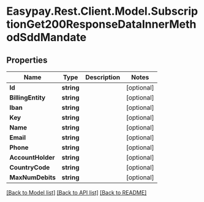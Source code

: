 # Easypay.Rest.Client.Model.SubscriptionGet200ResponseDataInnerMethodSddMandate

## Properties

Name | Type | Description | Notes
------------ | ------------- | ------------- | -------------
**Id** | **string** |  | [optional] 
**BillingEntity** | **string** |  | [optional] 
**Iban** | **string** |  | [optional] 
**Key** | **string** |  | [optional] 
**Name** | **string** |  | [optional] 
**Email** | **string** |  | [optional] 
**Phone** | **string** |  | [optional] 
**AccountHolder** | **string** |  | [optional] 
**CountryCode** | **string** |  | [optional] 
**MaxNumDebits** | **string** |  | [optional] 

[[Back to Model list]](../README.md#documentation-for-models) [[Back to API list]](../README.md#documentation-for-api-endpoints) [[Back to README]](../README.md)

